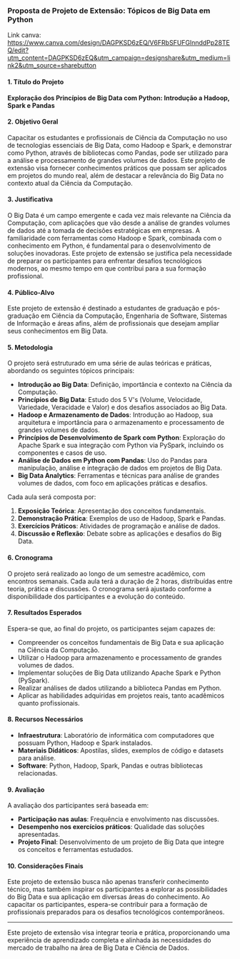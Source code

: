 ### Proposta de Projeto de Extensão: Tópicos de Big Data em Python
Link canva: https://www.canva.com/design/DAGPKSD6zEQ/V6FRbSFUFGlnnddPp28TEQ/edit?utm_content=DAGPKSD6zEQ&utm_campaign=designshare&utm_medium=link2&utm_source=sharebutton

#### 1. **Título do Projeto**
**Exploração dos Princípios de Big Data com Python: Introdução a Hadoop, Spark e Pandas**

#### 2. **Objetivo Geral**
Capacitar os estudantes e profissionais de Ciência da Computação no uso de tecnologias essenciais de Big Data, como Hadoop e Spark, e demonstrar como Python, através de bibliotecas como Pandas, pode ser utilizado para a análise e processamento de grandes volumes de dados. Este projeto de extensão visa fornecer conhecimentos práticos que possam ser aplicados em projetos do mundo real, além de destacar a relevância do Big Data no contexto atual da Ciência da Computação.

#### 3. **Justificativa**
O Big Data é um campo emergente e cada vez mais relevante na Ciência da Computação, com aplicações que vão desde a análise de grandes volumes de dados até a tomada de decisões estratégicas em empresas. A familiaridade com ferramentas como Hadoop e Spark, combinada com o conhecimento em Python, é fundamental para o desenvolvimento de soluções inovadoras. Este projeto de extensão se justifica pela necessidade de preparar os participantes para enfrentar desafios tecnológicos modernos, ao mesmo tempo em que contribui para a sua formação profissional.

#### 4. **Público-Alvo**
Este projeto de extensão é destinado a estudantes de graduação e pós-graduação em Ciência da Computação, Engenharia de Software, Sistemas de Informação e áreas afins, além de profissionais que desejam ampliar seus conhecimentos em Big Data.

#### 5. **Metodologia**
O projeto será estruturado em uma série de aulas teóricas e práticas, abordando os seguintes tópicos principais:

- **Introdução ao Big Data**: Definição, importância e contexto na Ciência da Computação.
- **Princípios de Big Data**: Estudo dos 5 V's (Volume, Velocidade, Variedade, Veracidade e Valor) e dos desafios associados ao Big Data.
- **Hadoop e Armazenamento de Dados**: Introdução ao Hadoop, sua arquitetura e importância para o armazenamento e processamento de grandes volumes de dados.
- **Princípios de Desenvolvimento de Spark com Python**: Exploração do Apache Spark e sua integração com Python via PySpark, incluindo os componentes e casos de uso.
- **Análise de Dados em Python com Pandas**: Uso do Pandas para manipulação, análise e integração de dados em projetos de Big Data.
- **Big Data Analytics**: Ferramentas e técnicas para análise de grandes volumes de dados, com foco em aplicações práticas e desafios.

Cada aula será composta por:

1. **Exposição Teórica**: Apresentação dos conceitos fundamentais.
2. **Demonstração Prática**: Exemplos de uso de Hadoop, Spark e Pandas.
3. **Exercícios Práticos**: Atividades de programação e análise de dados.
4. **Discussão e Reflexão**: Debate sobre as aplicações e desafios do Big Data.

#### 6. **Cronograma**
O projeto será realizado ao longo de um semestre acadêmico, com encontros semanais. Cada aula terá a duração de 2 horas, distribuídas entre teoria, prática e discussões. O cronograma será ajustado conforme a disponibilidade dos participantes e a evolução do conteúdo.

#### 7. **Resultados Esperados**
Espera-se que, ao final do projeto, os participantes sejam capazes de:

- Compreender os conceitos fundamentais de Big Data e sua aplicação na Ciência da Computação.
- Utilizar o Hadoop para armazenamento e processamento de grandes volumes de dados.
- Implementar soluções de Big Data utilizando Apache Spark e Python (PySpark).
- Realizar análises de dados utilizando a biblioteca Pandas em Python.
- Aplicar as habilidades adquiridas em projetos reais, tanto acadêmicos quanto profissionais.

#### 8. **Recursos Necessários**
- **Infraestrutura**: Laboratório de informática com computadores que possuam Python, Hadoop e Spark instalados.
- **Materiais Didáticos**: Apostilas, slides, exemplos de código e datasets para análise.
- **Software**: Python, Hadoop, Spark, Pandas e outras bibliotecas relacionadas.
  
#### 9. **Avaliação**
A avaliação dos participantes será baseada em:

- **Participação nas aulas**: Frequência e envolvimento nas discussões.
- **Desempenho nos exercícios práticos**: Qualidade das soluções apresentadas.
- **Projeto Final**: Desenvolvimento de um projeto de Big Data que integre os conceitos e ferramentas estudados.

#### 10. **Considerações Finais**
Este projeto de extensão busca não apenas transferir conhecimento técnico, mas também inspirar os participantes a explorar as possibilidades do Big Data e sua aplicação em diversas áreas do conhecimento. Ao capacitar os participantes, espera-se contribuir para a formação de profissionais preparados para os desafios tecnológicos contemporâneos.

---

Este projeto de extensão visa integrar teoria e prática, proporcionando uma experiência de aprendizado completa e alinhada às necessidades do mercado de trabalho na área de Big Data e Ciência de Dados.
